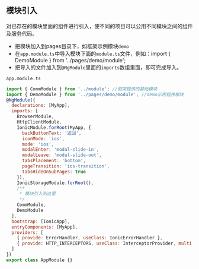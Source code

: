 ## 模块引入
对已存在的模块里面的组件进行引入，使不同的项目可以公用不同模块之间的组件及服务代码。

* 把模块加入到pages目录下，如框架示例模块`demo`
* 在`app.module.ts`中导入模块下面的`module.ts`文件，例如：import { DemoModule } from '../pages/demo/module';
* 把导入的文件加入到`@NgModule`里面的`imports`数组里面，即可完成导入。

`app.module.ts`

```js
import { CommModule } from '../module'; //框架提供的基础模块
import { DemoModule } from '../pages/demo/module'; //demo示例程序模块
@NgModule({
  declarations: [MyApp],
  imports: [
    BrowserModule,
    HttpClientModule,
    IonicModule.forRoot(MyApp, {
      backButtonText: '返回',
      iconMode: 'ios',
      mode: 'ios',
      modalEnter: 'modal-slide-in',
      modalLeave: 'modal-slide-out',
      tabsPlacement: 'bottom',
      pageTransition: 'ios-transition',
      tabsHideOnSubPages: true
    }),
    IonicStorageModule.forRoot(),
    /**
     * 模块引入到这里
     */
    CommModule,
    DemoModule
  ],
  bootstrap: [IonicApp],
  entryComponents: [MyApp],
  providers: [
    { provide: ErrorHandler, useClass: IonicErrorHandler },
    { provide: HTTP_INTERCEPTORS, useClass: InterceptorProvider, multi: true }
  ]
})
export class AppModule {}
```